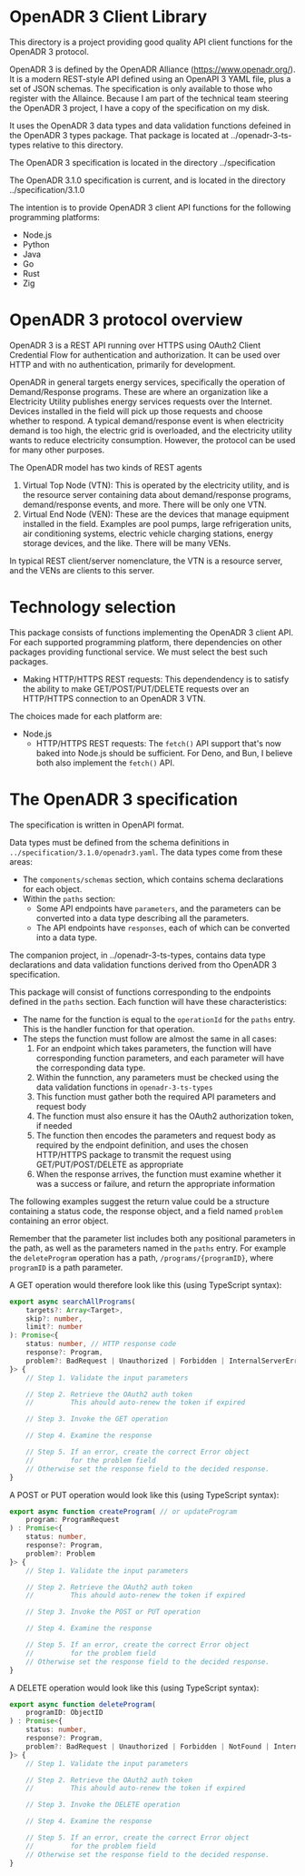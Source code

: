 # OpenADR 3 Client Library

This directory is a project providing good quality API client functions for the OpenADR 3 protocol.

OpenADR 3 is defined by the OpenADR Alliance (https://www.openadr.org/).  It is a modern REST-style API defined using an OpenAPI 3 YAML file, plus a set of JSON schemas.  The specification is only available to those who register with the Allaince.  Because I am part of the technical team steering the OpenADR 3 project, I have a copy of the specification on my disk.

It uses the OpenADR 3 data types and data validation functions defeined in the OpenADR 3 types package.  That package is located at ../openadr-3-ts-types relative to this directory.

The OpenADR 3 specification is located in the directory ../specification

The OpenADR 3.1.0 specification is current, and is located in the directory ../specification/3.1.0

The intention is to provide OpenADR 3 client API functions for the following programming platforms:

* Node.js
* Python
* Java
* Go
* Rust
* Zig

# OpenADR 3 protocol overview

OpenADR 3 is a REST API running over HTTPS using OAuth2 Client Credential Flow for authentication and authorization.  It can be used over HTTP and with no authentication, primarily for development.

OpenADR in general targets energy services, specifically the operation of Demand/Response programs.  These are where an organization like a Electricity Utility publishes energy services requests over the Internet.  Devices installed in the field will pick up those requests and choose whether to respond.  A typical demand/response event is when electricity demand is too high, the electric grid is overloaded, and the electricity utility wants to reduce electricity consumption.  However, the protocol can be used for many other purposes.

The OpenADR model has two kinds of REST agents

1. Virtual Top Node (VTN): This is operated by the electricity utility, and is the resource server containing data about demand/response programs, demand/response events, and more.  There will be only one VTN.
2. Virtual End Node (VEN): These are the devices that manage equipment installed in the field.  Examples are pool pumps, large refrigeration units, air conditioning systems, electric vehicle charging stations, energy storage devices, and the like.  There will be many VENs.

In typical REST client/server nomenclature, the VTN is a resource server, and the VENs are clients to this server.

# Technology selection

This package consists of functions implementing the OpenADR 3 client API.  For each supported programming platform, there dependencies on other packages providing functional service.  We must select the best such packages.

* Making HTTP/HTTPS REST requests: This dependendency is to satisfy the ability to make GET/POST/PUT/DELETE requests over an HTTP/HTTPS connection to an OpenADR 3 VTN.

The choices made for each platform are:

* Node.js
    * HTTP/HTTPS REST requests: The `fetch()` API support that's now baked into Node.js should be sufficient.  For Deno, and Bun, I believe both also implement the `fetch()` API.


# The OpenADR 3 specification

The specification is written in OpenAPI format.

Data types must be defined from the schema definitions in `../specification/3.1.0/openadr3.yaml`. The data types come from these areas:

* The `components/schemas` section, which contains schema declarations for each object.  
* Within the `paths` section:
    * Some API endpoints have `parameters`, and the parameters can be converted into a data type describing all the parameters.
    * The API endpoints have `responses`, each of which can be converted into a data type.

The companion project, in ../openadr-3-ts-types, contains data type declarations and data validation functions derived from tho OpenADR 3 specification.

This package will consist of functions corresponding to the endpoints defined in the `paths` section.  Each function will have these characteristics:

* The name for the function is equal to the `operationId` for the `paths` entry.  This is the handler function for that operation.
* The steps the function must follow are almost the same in all cases:
  1. For an endpoint which takes parameters, the function will have corresponding function parameters, and each parameter will have the corresponding data type.
  2. Within the funnction, any parameters must be checked using the data validation functions in `openadr-3-ts-types`
  3. This function must gather both the required API parameters and request body
  4. The function must also ensure it has the OAuth2 authorization token, if needed
  5. The function then encodes the parameters and request body as required by the endpoint definition, and uses the chosen HTTP/HTTPS package to transmit the request using GET/PUT/POST/DELETE as appropriate
  6. When the response arrives, the function must examine whether it was a success or failure, and return the appropriate information

The following examples suggest the return value could be a structure containing a status code, the response object, and a field named `problem` containing an error object.

Remember that the parameter list includes both any positional parameters in the path, as well as the parameters named in the `paths` entry.  For example the `deleteProgram` operation has a path, `/programs/{programID}`, where `programID` is a path parameter.

A GET operation would therefore look like this (using TypeScript syntax):

```typescript
export async searchAllPrograms(
    targets?: Array<Target>,
    skip?: number,
    limit?: number
): Promise<{
    status: number, // HTTP response code
    response?: Program,
    problem?: BadRequest | Unauthorized | Forbidden | InternalServerError
}> {
    // Step 1. Validate the input parameters

    // Step 2. Retrieve the OAuth2 auth token
    //         This ahould auto-renew the token if expired

    // Step 3. Invoke the GET operation 

    // Step 4. Examine the response

    // Step 5. If an error, create the correct Error object
    //         for the problem field
    // Otherwise set the response field to the decided response.
}
```

A POST or PUT operation would look like this (using TypeScript syntax):

```typescript
export async function createProgram( // or updateProgram
    program: ProgramRequest
) : Promise<{
    status: number,
    response?: Program,
    problem?: Problem
}> {
    // Step 1. Validate the input parameters

    // Step 2. Retrieve the OAuth2 auth token
    //         This ahould auto-renew the token if expired

    // Step 3. Invoke the POST or PUT operation 

    // Step 4. Examine the response

    // Step 5. If an error, create the correct Error object
    //         for the problem field
    // Otherwise set the response field to the decided response.
}
```

A DELETE operation would look like this (using TypeScript syntax):

```typescript
export async function deleteProgram(
    programID: ObjectID
) : Promise<{
    status: number,
    response?: Program,
    problem?: BadRequest | Unauthorized | Forbidden | NotFound | InternalServerError
}> {
    // Step 1. Validate the input parameters

    // Step 2. Retrieve the OAuth2 auth token
    //         This ahould auto-renew the token if expired

    // Step 3. Invoke the DELETE operation 

    // Step 4. Examine the response

    // Step 5. If an error, create the correct Error object
    //         for the problem field
    // Otherwise set the response field to the decided response.
}
```
